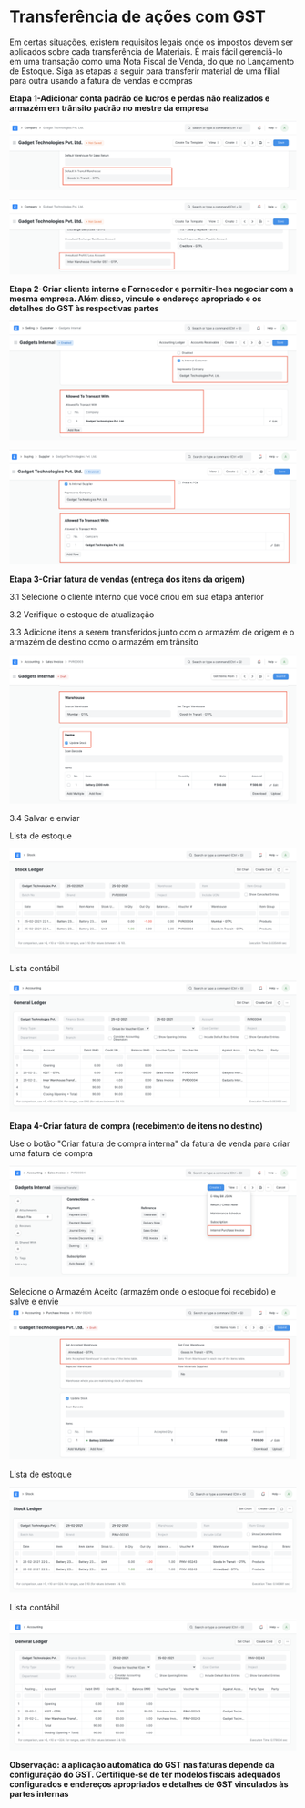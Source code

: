 # Transferência de ações com GST



Em certas situações, existem requisitos legais onde os impostos devem ser aplicados sobre cada transferência de Materiais. É mais fácil gerenciá-lo em uma transação como uma Nota Fiscal de Venda, do que no Lançamento de Estoque. Siga as etapas a seguir para transferir material de uma filial para outra usando a fatura de vendas e compras

  


**Etapa 1-Adicionar conta padrão de lucros e perdas não realizados e armazém em trânsito padrão no mestre da empresa** 

![](/files/hoGYPBt.png)

  


![](/files/250xhKo.png)

  


  


**Etapa 2-Criar cliente interno e Fornecedor e permitir-lhes negociar com a mesma empresa. Além disso, vincule o endereço apropriado e os detalhes do GST às respectivas partes**

  


![](/files/GjUFk7x.png)  


  


![](/files/LlwQALr.png)

  


**Etapa 3-Criar fatura de vendas (entrega dos itens da origem)** 

  


3.1 Selecione o cliente interno que você criou em sua etapa anterior

3.2 Verifique o estoque de atualização

 3.3 Adicione itens a serem transferidos junto com o armazém de origem e o armazém de destino como o armazém em trânsito

  


![](/files/vM04qRB.png)

  


3.4 Salvar e enviar

  


Lista de estoque

![](/files/E2SBSfX.png)

  


Lista contábil

![](/files/WEPKbfQ.png)

  


**Etapa 4-Criar fatura de compra (recebimento de itens no destino)**

   


Use o botão "Criar fatura de compra interna" da fatura de venda para criar uma fatura de compra

  


![](/files/ApyzjiH.png)

  


Selecione o Armazém Aceito (armazém onde o estoque foi recebido) e salve e envie![](/files/LHdMlQX.png)

  


Lista de estoque

![](/files/8pwRilO.png)

  


Lista contábil

![](/files/z4uAaLS.png)  


**Observação: a aplicação automática do GST nas faturas depende da configuração do GST. Certifique-se de ter modelos fiscais adequados configurados e endereços apropriados e detalhes de GST vinculados às partes internas**









